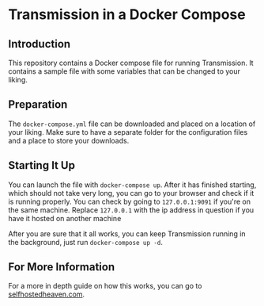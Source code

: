 # Transmission in a Docker Compose
## Introduction
This repository contains a Docker compose file for running Transmission. It contains a sample file with some variables that can be changed to your liking.

## Preparation
The `docker-compose.yml` file can be downloaded and placed on a location of your liking. Make sure to have a separate folder for the configuration files and a place to store your downloads.

## Starting It Up
You can launch the file with `docker-compose up`. After it has finished starting, which should not take very long, you can go to your browser and check if it is running properly.
You can check by going to `127.0.0.1:9091` if you're on the same machine. Replace `127.0.0.1` with the ip address in question if you have it hosted on another machine

After you are sure that it all works, you can keep Transmission running in the background, just run `docker-compose up -d`.

## For More Information
For a more in depth guide on how this works, you can go to [selfhostedheaven.com](https://selfhostedheaven.com/posts/20220104-transmission-docker-compose/).
